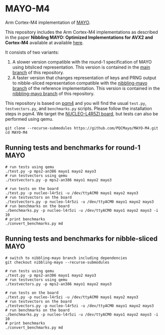 # MAYO-M4
Arm Cortex-M4 implementation of [MAYO](https://pqmayo.org/).

This repository includes the Arm Cortex-M4 implementations as described in the paper **Nibbling MAYO: Optimized Implementations for AVX2 and Cortex-M4** available at available [here](https://eprint.iacr.org/2023/1683.pdf).

It consists of two variants:
1. A slower version compatible with the round-1 specification of MAYO using bitsliced representation. This version is contained in the [main branch](https://github.com/PQCMayo/MAYO-M4/tree/main) of this repository.
2. A faster version that changes representation of keys and PRNG output to nibble-sliced representation compatible with the [nibbling-mayo branch](https://github.com/PQCMayo/MAYO-C/tree/nibbling-mayo) of the reference implementation. This version is contained in the [nibbling-mayo branch](https://github.com/PQCMayo/MAYO-M4/tree/nibbling-mayo) of this repository.

This repository is based on [pqm4](https://github.com/mupq/pqm4) and you will find the usual `test.py`, `testvectors.py`, and `benchmarks.py` scripts. 
Please follow the installation steps in pqm4. 
We target the [NUCLEO-L4R5ZI board](https://www.st.com/en/evaluation-tools/nucleo-l476rg.html), but tests can also be performed using qemu.

```
git clone --recurse-submodules https://github.com/PQCMayo/MAYO-M4.git
cd MAYO-M4
```

## Running tests and benchmarks for round-1 MAYO
```
# run tests using qemu
./test.py -p mps2-an386 mayo1 mayo2 mayo3
# run testvectors using qemu
./testvectors.py -p mps2-an386 mayo1 mayo2 mayo3

# run tests on the board
./test.py -p nucleo-l4r5zi -u /dev/ttyACM0 mayo1 mayo2 mayo3
# run testvectors on the board
./testvectors.py -p nucleo-l4r5zi -u /dev/ttyACM0 mayo1 mayo2 mayo3
# run benchmarks on the board
./benchmarks.py -p nucleo-l4r5zi -u /dev/ttyACM0 mayo1 mayo2 mayo3 -i 10
# print benchmarks
./convert_benchmarks.py md
```

## Running tests and benchmarks for nibble-sliced MAYO
```
# switch to nibbling-mayo branch including dependencies
git checkout nibbling-mayo --recurse-submodules

# run tests using qemu
./test.py -p mps2-an386 mayo1 mayo2 mayo3
# run testvectors using qemu
./testvectors.py -p mps2-an386 mayo1 mayo2 mayo3

# run tests on the board
./test.py -p nucleo-l4r5zi -u /dev/ttyACM0 mayo1 mayo2 mayo3
# run testvectors on the board
./testvectors.py -p nucleo-l4r5zi -u /dev/ttyACM0 mayo1 mayo2 mayo3
# run benchmarks on the board
./benchmarks.py -p nucleo-l4r5zi -u /dev/ttyACM0 mayo1 mayo2 mayo3 -i 10
# print benchmarks
./convert_benchmarks.py md
```
